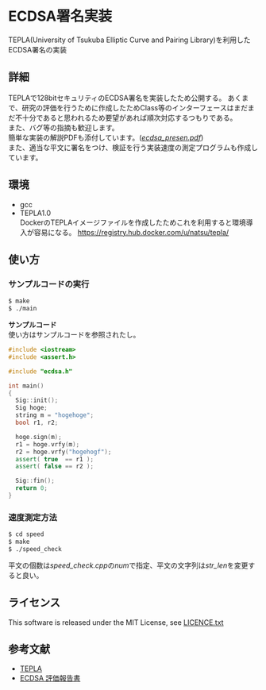 ECDSA署名実装
====

TEPLA(University of Tsukuba
Elliptic Curve and Pairing Library)を利用したECDSA署名の実装

## 詳細
TEPLAで128bitセキュリティのECDSA署名を実装したため公開する。
あくまで、研究の評価を行うために作成したためClass等のインターフェースはまだまだ不十分であると思われるため要望があれば順次対応するつもりである。  
また、バグ等の指摘も歓迎します。  
簡単な実装の解説PDFも添付しています。(*[ecdsa_presen.pdf](ecdsa_presen.pdf)*)  
また、適当な平文に署名をつけ、検証を行う実装速度の測定プログラムも作成しています。

## 環境
* gcc
* TEPLA1.0  
  DockerのTEPLAイメージファイルを作成したためこれを利用すると環境導入が容易になる。
<https://registry.hub.docker.com/u/natsu/tepla/>


## 使い方

### サンプルコードの実行
```sh
$ make
$ ./main
```

**サンプルコード**  
使い方はサンプルコードを参照されたし。

```cpp
#include <iostream>
#include <assert.h>

#include "ecdsa.h"

int main()
{
  Sig::init();
  Sig hoge;
  string m = "hogehoge";
  bool r1, r2;

  hoge.sign(m);
  r1 = hoge.vrfy(m);
  r2 = hoge.vrfy("hogehogf");
  assert( true  == r1 );
  assert( false == r2 );

  Sig::fin();
  return 0;
}

```

### 速度測定方法
```sh
$ cd speed
$ make
$ ./speed_check
```
平文の個数は*speed_check.cpp*の*num*で指定、平文の文字列は*str_len*を変更すると良い。

## ライセンス

This software is released under the MIT License, see [LICENCE.txt](LICENCE.txt)

## 参考文献

* [TEPLA](http://www.cipher.risk.tsukuba.ac.jp/tepla/)
* [ECDSA 評価報告書](http://www.cryptrec.go.jp/estimation/rep_ID0003.pdf)
